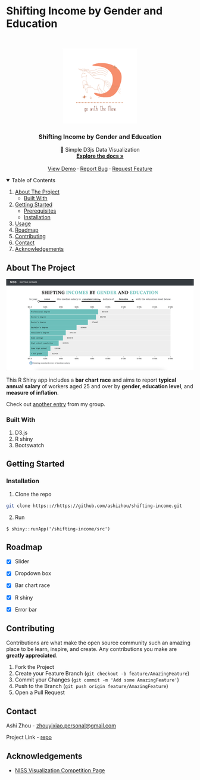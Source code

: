 # Shifting Income by Gender and Education
<!-- PROJECT LOGO -->
<br />
<p align="center">
  <a href="https://github.com/ashizhou/shifting-income">
    <img src="src/pic/logo.png" alt="Logo" width="200" height="200">
  </a>

  <h3 align="center">Shifting Income by Gender and Education</h3>

  <p align="center">
     	💫 Simple D3js Data Visualization 
    <br />
    <a href="https://github.com/ashizhou/shifting-income"><strong>Explore the docs »</strong></a>
    <br />
    <br />
    <a href="https://ashizhou.shinyapps.io/d3_rshiny_dashboard/">View Demo</a>
    ·
    <a href="https://github.com/ashizhou/shifting-income/issues">Report Bug</a>
    ·
    <a href="https://github.com/ashizhou/shifting-income/issues">Request Feature</a>
  </p>
</p>

<!-- TABLE OF CONTENTS -->
<details open="open">
  <summary>Table of Contents</summary>
  <ol>
    <li>
      <a href="#about-the-project">About The Project</a>
      <ul>
        <li><a href="#built-with">Built With</a></li>
      </ul>
    </li>
    <li>
      <a href="#getting-started">Getting Started</a>
      <ul>
        <li><a href="#prerequisites">Prerequisites</a></li>
        <li><a href="#installation">Installation</a></li>
      </ul>
    </li>
    <li><a href="#usage">Usage</a></li>
    <li><a href="#roadmap">Roadmap</a></li>
    <li><a href="#contributing">Contributing</a></li>
    <li><a href="#contact">Contact</a></li>
    <li><a href="#acknowledgements">Acknowledgements</a></li>
  </ol>
</details>

<!-- ABOUT THE PROJECT -->
## About The Project
  
  
![](src/pic/example.png)
  
  
This R Shiny app includes a **bar chart race** and aims to report **typical annual salary** of workers aged 25 and over by **gender, education level**, and **measure of inflation**. 

Check out [another entry](https://github.com/supertrashpanda/BeautifulBars) from my group.


### Built With
1. D3.js
2. R shiny
3. Bootswatch


<!-- GETTING STARTED -->
## Getting Started

### Installation

1. Clone the repo
```sh
git clone https:://https://github.com/ashizhou/shifting-income.git
```
2. Run
```
$ shiny::runApp('/shifting-income/src')
```

<!-- ROADMAP -->
## Roadmap
- [x] Slider 

- [x] Dropdown box

- [x] Bar chart race

- [x] R shiny 

- [x] Error bar

<!-- CONTRIBUTING -->
## Contributing

Contributions are what make the open source community such an amazing place to be learn, inspire, and create. Any contributions you make are **greatly appreciated**.

1. Fork the Project
2. Create your Feature Branch (`git checkout -b feature/AmazingFeature`)
3. Commit your Changes (`git commit -m 'Add some AmazingFeature'`)
4. Push to the Branch (`git push origin feature/AmazingFeature`)
5. Open a Pull Request



<!-- CONTACT -->
## Contact

Ashi Zhou - zhouyixiao.personal@gmail.com

Project Link - [repo](https://github.com/ashizhou/shifting-income)



<!-- ACKNOWLEDGEMENTS -->
## Acknowledgements
  
* [NISS Visualization Competition Page](https://www.niss.org/events/niss-statistically-accurate-interactive-displays-graphics-0)



